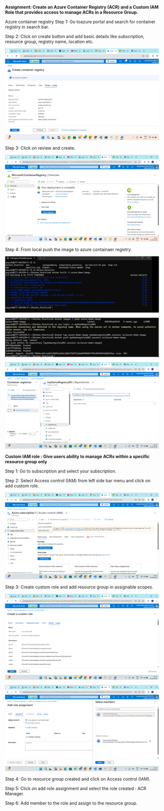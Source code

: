 **Assignment: Create an Azure Container Registry (ACR) and a Custom IAM Role that provides access to manage ACRs in a Resource Group.**

Azure container registry
Step 1: Go toazure portal and search for container registry in search bar.

Step 2: Click on create button and add basic details like subscription, resource group, registry name, location etc.

![alt txt](../Assignment-2/createContainerRegistry.png)

Step 3: Click on review and create.

![alt txt](../Assignment-2/CreatedContainerRegistry.png)

Step 4: From local push the image to azure containaer registry.

![alt txt](../Assignment-2/buildImage.png)

![alt txt](../Assignment-2/tag%20and%20push.png)

![alt txt](../Assignment-2/pushed.png)

**Custom IAM role : Give users ability to manage ACRs within a specific resource group only**

Step 1: Go to subscription and select your subscription.

Step 2: Select Access control (IAM) from left side bar menu and click on add custom role.

![alt txt](../Assignment-2/role1.png)

Step 3: Create custom role and add resource group in assignable scopes.

![alt txt](../Assignment-2/role-2.png)

![alt txt](../Assignment-2/role-3.png)

Step 4: Go to resource group created and click on Access control (IAM).

Step 5: Click on add role assignment and select the role created : ACR Manager.

Step 6: Add member to the role and assign to the resource group.